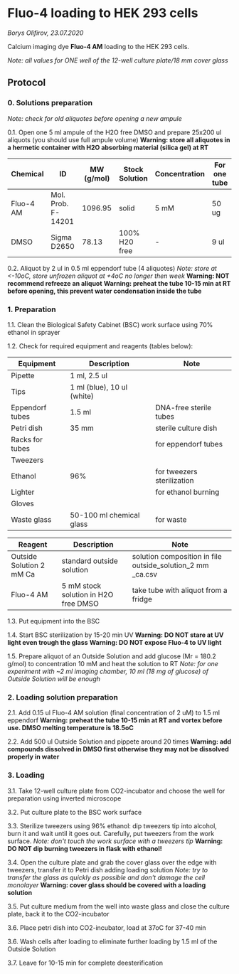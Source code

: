 Fluo-4 loading to HEK 293 cells
===============================
*Borys Olifirov, 23.07.2020*

Calcium imaging dye **Fluo-4 AM** loading to the HEK 293 cells.

*Note: all values for ONE well of the 12-well culture plate/18 mm cover glass*

## Protocol
### 0. Solutions preparation

*Note: сheck for old aliquotes before opening a new ampule*

0.1. Open one 5 ml ampule of the H2O free DMSO and prepare 25x200 ul aliquots (you should use full ampule volume)
**Warning: store all aliquotes in a hermetic container with H2O absorbing material (silica gel) at RT**

|Chemical   |ID                |MW (g/mol)|Stock Solution|Concentration|For one tube|
|-----------|------------------|----------|--------------|-------------|------------|
|Fluo-4 AM  |Mol. Prob. F-14201|1096.95   |solid         |5 mM         |50 ug       |
|DMSO       |Sigma D2650       |78.13     |100% H20 free |-            |9 ul        |

0.2. Aliquot by 2 ul in 0.5 ml eppendorf tube (4 aliquotes)
*Note: store at <-10oC, store unfrozen aliquot at +4oC no longer then week*
**Warning: NOT recommend refreeze an aliquot**
**Warning: preheat the tube 10-15 min at RT before opening, this prevent water condensation inside the tube**

### 1. Preparation
1.1. Clean the Biological Safety Cabinet (BSC) work surface using 70% ethanol in sprayer

1.2. Check for required equipment and reagents (tables below):

| **Equipment**       | Description                  | Note                                        |
|---------------------|------------------------------|---------------------------------------------|
| Pipette             | 1 ml, 2.5 ul                 |                                             |
| Tips                | 1 ml (blue), 10 ul (white)   |                                             |
| Eppendorf tubes     | 1.5 ml                       | DNA-free sterile tubes                      |
| Petri dish          | 35 mm                        | sterile culture dish                        |
| Racks for tubes     |                              | for eppendorf tubes                         |
| Tweezers            |                              |                                             |
| Ethanol             | 96%                          | for tweezers sterilization                  |
| Lighter             |                              | for ethanol burning                         |
| Gloves              |                              |                                             |
| Waste glass         | 50-100 ml chemical glass     | for waste                                   |


| **Reagent**              | Description                          | Note                                                       |
| ------------------------ | ------------------------------------ | ---------------------------------------------------------- |
| Outside Solution 2 mM Ca | standard outside solution            | solution composition in file outside_solution_2 mm _ca.csv |
| Fluo-4 AM                | 5 mM stock solution in H2O free DMSO | take tube with aliquot from a fridge                       |

1.3. Put equipment into the BSC
    
1.4. Start BSC sterilization by 15-20 min UV
**Warning: DO NOT stare at UV light even trough the glass**
**Warning: DO NOT expose Fluo-4 to UV light**

1.5. Prepare aliquot of an Outside Solution and add glucose (Mr = 180.2 g/mol) to concentration 10 mM and 
heat the solution to RT
*Note: for one experiment with  ~2 ml imaging chamber, 10 ml (18 mg of glucose) of Outside Solution will be enough*


### 2. Loading solution preparation

2.1. Add 0.15 ul Fluo-4 AM solution (final concentration of 2 uM) to 1.5 ml eppendorf
**Warning: preheat the tube 10-15 min at RT and vortex before use. DMSO melting temperature is 18.5oC**

2.2. Add 500 ul Outside Solution and pippete around 20 times
**Warning: add compounds dissolved in DMSO first otherwise they may not be dissolved properly in water**


### 3. Loading

3.1. Take 12-well culture plate from CO2-incubator and choose the well for preparation using inverted microscope

3.2. Put culture plate to the BSC work surface

3.3. Sterilize tweezers using 96% ethanol: dip tweezers tip into alcohol, burn it and wait until it goes out. Carefully, put tweezers from the work surface.
*Note: don't touch the work surface with a tweezers tip*
**Warning: DO NOT dip burning tweezers in flask with ethanol!**

3.4. Open the culture plate and grab the cover glass over the edge with tweezers, transfer it to Petri dish adding loading solution
*Note: try to transfer the glass as quickly as possible and don't damage the cell monolayer*
**Warning: cover glass should be covered with a loading solution**

3.5. Put culture medium from the well into waste glass and close the culture plate, back it to the CO2-incubator

3.6. Place petri dish into CO2-incubator, load at 37oC for 37-40 min

3.6. Wash cells after loading to eliminate further loading by 1.5 ml of the Outside Solution

3.7. Leave for 10-15 min for complete deesterification
